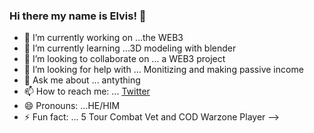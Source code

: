 ### Hi there my name is Elvis! 👋


- 🔭 I’m currently working on ...the WEB3
- 🌱 I’m currently learning ...3D modeling with blender
- 👯 I’m looking to collaborate on ... a WEB3 project
- 🤔 I’m looking for help with ... Monitizing and making passive income
- 💬 Ask me about ... antything
- 📫 How to reach me: ... [Twitter](https://twitter.com/ItsMeCobra100)
- 😄 Pronouns: ...HE/HIM
- ⚡ Fun fact: ... 5 Tour Combat Vet and COD Warzone Player
-->
